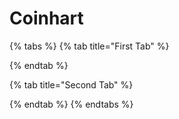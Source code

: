 # Coinhart

{% tabs %}
{% tab title="First Tab" %}

{% endtab %}

{% tab title="Second Tab" %}

{% endtab %}
{% endtabs %}
